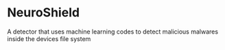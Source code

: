 # NeuroShield
A detector that uses machine learning codes to detect malicious malwares inside the devices file system
